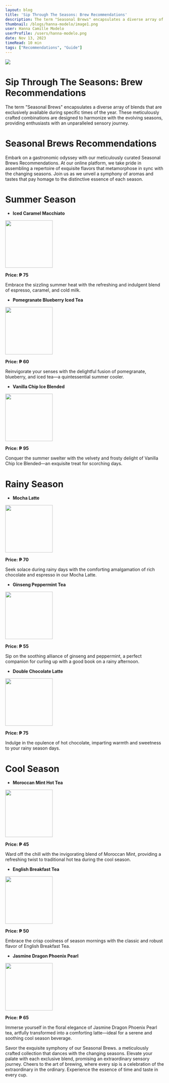 ```yaml
---
layout: blog
title: 'Sip Through The Seasons: Brew Recommendations'
description: The term "Seasonal Brews" encapsulates a diverse array of blends that are exclusively available during specific times of the year. These meticulously crafted combinations are designed to harmonize with the evolving seasons, providing enthusiasts with an unparalleled sensory journey.
thumbnail: /blogs/hanna-modelo/image1.png
user: Hanna Camille Modelo
userProfile: /users/hanna-modelo.png
date: Nov 13, 2023
timeRead: 10 min
tags: ["Recommendations", "Guide"]
---
```


![](/blogs/hanna-modelo/image1.png)

# Sip Through The Seasons: Brew Recommendations

The term "Seasonal Brews" encapsulates a diverse array of blends that are exclusively available during specific times of the year. These meticulously crafted combinations are designed to harmonize with the evolving seasons, providing enthusiasts with an unparalleled sensory journey.

# Seasonal Brews Recommendations

Embark on a gastronomic odyssey with our meticulously curated Seasonal Brews Recommendations. At our online platform, we take pride in assembling a repertoire of exquisite flavors that metamorphose in sync with the changing seasons. Join us as we unveil a symphony of aromas and tastes that pay homage to the distinctive essence of each season.

# Summer Season

- **Iced Caramel Macchiato** <br>

<img src="/blogs/hanna-modelo/image2.png" width="150" height="150" />

**Price: ₱ 75**

Embrace the sizzling summer heat with the refreshing and indulgent blend of espresso, caramel, and cold milk.

- **Pomegranate Blueberry Iced Tea** <br>

<img src="/blogs/hanna-modelo/image3.png" width="150" height="150" />

**Price: ₱ 60**

Reinvigorate your senses with the delightful fusion of pomegranate, blueberry, and iced tea—a quintessential summer cooler.

- **Vanilla Chip Ice Blended** <br>

<img src="/blogs/hanna-modelo/image4.png" width="150" height="150" />

**Price: ₱ 95**

Conquer the summer swelter with the velvety and frosty delight of Vanilla Chip Ice Blended—an exquisite treat for scorching days.

# Rainy Season

- **Mocha Latte** <br>

<img src="/blogs/hanna-modelo/image5.png" width="150" height="150" />

**Price: ₱ 70**

Seek solace during rainy days with the comforting amalgamation of rich chocolate and espresso in our Mocha Latte.

- **Ginseng Peppermint Tea** <br>

<img src="/blogs/hanna-modelo/image6.png" width="150" height="150" />

**Price: ₱ 55**

Sip on the soothing alliance of ginseng and peppermint, a perfect companion for curling up with a good book on a rainy afternoon.

- **Double Chocolate Latte** <br>

<img src="/blogs/hanna-modelo/image7.png" width="150" height="150" />

**Price: ₱ 75**

Indulge in the opulence of hot chocolate, imparting warmth and sweetness to your rainy season days.

# Cool Season

- **Moroccan Mint Hot Tea** <br>

<img src="/blogs/hanna-modelo/image8.png" width="150" height="150" />

**Price: ₱ 45**

Ward off the chill with the invigorating blend of Moroccan Mint, providing a refreshing twist to traditional hot tea during the cool season.

- **English Breakfast Tea** <br>

<img src="/blogs/hanna-modelo/image9.png" width="150" height="150" />

**Price: ₱ 50**

Embrace the crisp coolness of season mornings with the classic and robust flavor of English Breakfast Tea.

- **Jasmine Dragon Phoenix Pearl** <br>

<img src="/blogs/hanna-modelo/image10.png" width="150" height="150" />

**Price: ₱ 65**

Immerse yourself in the floral elegance of Jasmine Dragon Phoenix Pearl tea, artfully transformed into a comforting latte—ideal for a serene and soothing cool season beverage.

Savor the exquisite symphony of our Seasonal Brews. a meticulously crafted collection that dances with the changing seasons. Elevate your palate with each exclusive blend, promising an extraordinary sensory journey. Cheers to the art of brewing, where every sip is a celebration of the extraordinary in the ordinary. Experience the essence of time and taste in every cup.

